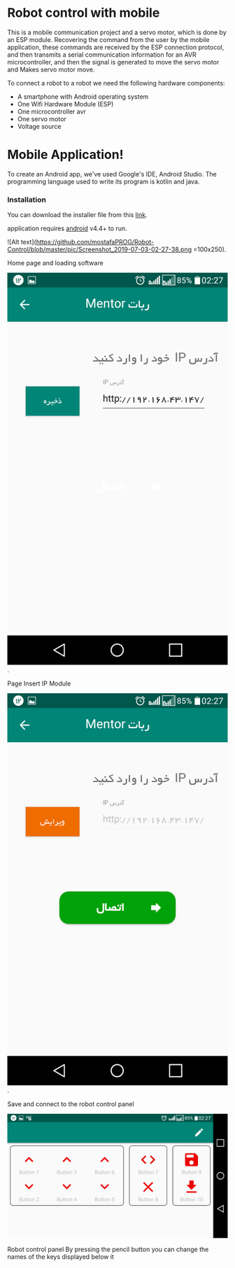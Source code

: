 # Robot control with mobile


This is a mobile communication project and a servo motor, which is done by an ESP module.
Recovering the command from the user by the mobile application, these commands are received by the ESP connection protocol, and then transmits a serial communication information for an AVR microcontroller, and then the signal is generated to move the servo motor and Makes servo motor move.

To connect a robot to a robot we need the following hardware components:
- A smartphone with Android operating system
- One Wifi Hardware Module (ESP)
- One microcontroller avr
- One servo motor
- Voltage source

# Mobile Application!
To create an Android app, we've used Google's IDE, Android Studio. The programming language used to write its program is kotlin and java.


### Installation
You can download the installer file from this [link](https://drive.google.com/open?id=1gT8FOOdMROnFBNqnen9mjMCD3Mp6vUrD).


application requires [android](https://nodejs.org/) v4.4+ to run.


![Alt text](https://github.com/mostafaPROG/Robot-Control/blob/master/pic/Screenshot_2019-07-03-02-27-38.png =100x250).


Home page and loading software

![Alt text](https://github.com/mostafaPROG/Robot-Control/blob/master/pic/Screenshot_2019-07-03-02-27-42.png).


Page Insert IP Module

![Alt text](https://github.com/mostafaPROG/Robot-Control/blob/master/pic/Screenshot_2019-07-03-02-27-45.png).


Save and connect to the robot control panel

![Alt text](https://github.com/mostafaPROG/Robot-Control/blob/master/pic/Screenshot_2019-07-03-02-27-58.png)


Robot control panel
By pressing the pencil button you can change the names of the keys displayed below it
